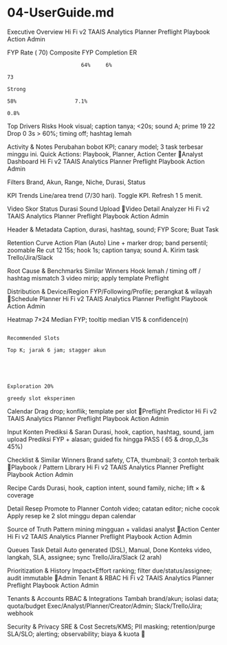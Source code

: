 <!-- generated: 2025-09-26 04:52:12 UTC -->

# 04-UserGuide.md

Executive Overview Hi Fi v2
TAAIS                Analytics           Planner          Preflight        Playbook          Action               Admin


 FYP Rate ( 70)                                Composite FYP                                  Completion                                   ER

                            64%     6%
                                                                                73
                                                                                Strong
                                                                                                                          58%                   7.1%
                                                                                                                                                  0.8%



 Top Drivers                                                                                  Risks
 Hook visual; caption tanya; <20s; sound A; prime 19 22                                       Drop 0 3s > 60%; timing off; hashtag lemah




 Activity & Notes
 Perubahan bobot KPI; canary model; 3 task terbesar minggu ini. Quick Actions: Playbook, Planner, Action Center
Analyst Dashboard Hi Fi v2
TAAIS                 Analytics          Planner               Preflight     Playbook   Action   Admin


 Filters
 Brand, Akun, Range, Niche, Durasi, Status

 KPI Trends
 Line/area trend (7/30 hari). Toggle KPI. Refresh 1 5 menit.




 Video                            Skor                              Status              Durasi           Sound   Upload
Video Detail Analyzer Hi Fi v2
TAAIS                 Analytics         Planner          Preflight   Playbook   Action   Admin


 Header & Metadata
 Caption, durasi, hashtag, sound; FYP Score; Buat Task


 Retention Curve                                                                                 Action Plan (Auto)
 Line + marker drop; band persentil; zoomable                                                    Re cut 12 15s; hook 1s; caption tanya; sound A. Kirim task Trello/Jira/Slack




 Root Cause & Benchmarks                                                                         Similar Winners
 Hook lemah / timing off / hashtag mismatch                                                      3 video mirip; apply template Preflight




 Distribution & Device/Region
 FYP/Following/Profile; perangkat & wilayah
Schedule Planner Hi Fi v2
TAAIS                 Analytics          Planner   Preflight   Playbook   Action   Admin


 Heatmap 7×24
 Median FYP; tooltip median V15 & confidence(n)



                                                                                           Recommended Slots
                                                                                           Top K; jarak 6 jam; stagger akun




                                                                                           Exploration 20%
                                                                                            greedy slot eksperimen



 Calendar
 Drag drop; konflik; template per slot
Preflight Predictor Hi Fi v2
TAAIS                Analytics         Planner       Preflight   Playbook       Action            Admin


 Input Konten                                                      Prediksi & Saran
 Durasi, hook, caption, hashtag, sound, jam upload                 Prediksi FYP + alasan; guided fix hingga PASS ( 65 & drop_0_3s 45%)




 Checklist & Similar Winners
 Brand safety, CTA, thumbnail; 3 contoh terbaik
Playbook / Pattern Library Hi Fi v2
TAAIS                 Analytics          Planner           Preflight    Playbook   Action    Admin


 Recipe Cards
 Durasi, hook, caption intent, sound family, niche; lift × & coverage




 Detail Resep                                                                               Promote to Planner
 Contoh video; catatan editor; niche cocok                                                  Apply resep ke 2 slot minggu depan calendar




 Source of Truth
 Pattern mining mingguan + validasi analyst
Action Center Hi Fi v2
TAAIS                 Analytics         Planner           Preflight         Playbook           Action             Admin


 Queues                                                         Task Detail
 Auto generated (DSL), Manual, Done                             Konteks video, langkah, SLA, assignee; sync Trello/Jira/Slack (2 arah)




 Prioritization & History
 Impact×Effort ranking; filter due/status/assignee; audit immutable
Admin Tenant & RBAC Hi Fi v2
TAAIS                Analytics         Planner   Preflight   Playbook   Action           Admin


 Tenants & Accounts                                                     RBAC & Integrations
 Tambah brand/akun; isolasi data; quota/budget                          Exec/Analyst/Planner/Creator/Admin; Slack/Trello/Jira; webhook




 Security & Privacy                                                     SRE & Cost
 Secrets/KMS; PII masking; retention/purge                              SLA/SLO; alerting; observability; biaya & kuota
